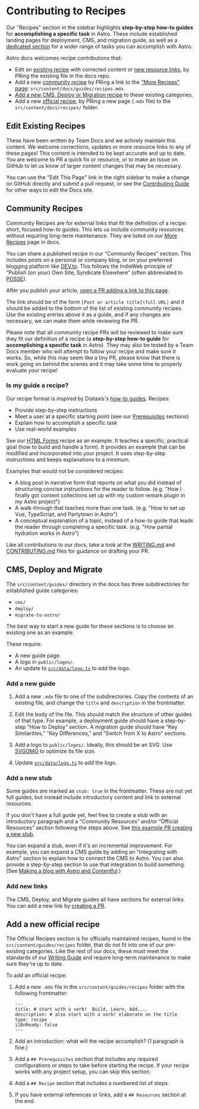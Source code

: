 # Contributing to Recipes

Our "Recipes" section in the sidebar highlights **step-by-step how-to guides** for **accomplishing a specific task** in Astro. These include established landing pages for deployment, CMS, and migration guide, as well as a [dedicated section](https://docs.astro.build/en/recipes/) for a wider range of tasks you can accomplish with Astro.

Astro docs welcomes recipe contributions that:

- Edit an [existing recipe](existing-recipes) with corrected content or [new resource links](#add-new-links), by PRing the existing file in the docs repo.
- Add a new [community recipe](#community-recipes) by PRing a link to the ["More Recipes" page](#more-recipes-page): `src/content/docs/guides/recipes.mdx`.
- [Add a new CMS, Deploy or Migration recipe](#cms-deploy-and-migrate) to these existing categories.
- Add a new [official recipe](#official-recipes), by PRing a new page (`.mdx` file) to the `src/content/docs/recipes/` folder.


## Edit Existing Recipes

These have been written by Team Docs and we actively maintain this content. We welcome corrections, updates or more resource links to any of these pages! This content is intended to be kept accurate and up to date. You are welcome to PR a quick fix or resource, or to make an Issue on GitHub to let us know of larger content changes that may be necessary.

You can use the "Edit This Page" link in the right sidebar to make a change on GitHub directly and submit a pull request, or see the [Contributing Guide](https://github.com/withastro/docs/blob/main/CONTRIBUTING.md#making-prs-pull-requests) for other ways to edit the Docs site.

## Community Recipes

Community Recipes are for external links that fit the definition of a recipe: short, focused how-to guides. This lets us include community resources without requiring long-term maintenance. They are listed on our [More Recipes](#more-recipes-page) page in docs.

You can share a published recipe in our “Community Recipes” section. This includes posts on a personal or company blog, or on your preferred blogging platform like [DEV.to](https://dev.to/). This follows the IndieWeb principle of “Publish (on your) Own Site, Syndicate Elsewhere” (often abbreviated to [POSSE](https://indieweb.org/POSSE)).

After you publish your article, [open a PR adding a link to this page](https://github.com/withastro/docs/edit/main/src/content/docs/en/recipes.mdx).

The link should be of the form `[Post or article title](full URL)` and it should be added to the bottom of the list of existing community recipes. Use the existing entries above it as a guide, and if any changes are necessary, we can make them while reviewing the PR.

Please note that all community recipe PRs will be reviewed to make sure they fit our definition of a recipe (a **step-by-step how-to guide** for **accomplishing a specific task** in Astro). They may also be tested by a Team Docs member who will attempt to follow your recipe and make sure it works. So, while this may seem like a tiny PR, please know that there is work going on behind the scenes and it may take some time to properly evaluate your recipe!

### Is my guide a recipe?

Our recipe format is inspired by Diataxis's [how-to guides](https://diataxis.fr/how-to-guides/). Recipes:

- Provide step-by-step instructions
- Meet a user at a specific starting point (see our [Prerequisites](https://docs.astro.build/en/recipes/build-forms-api/#prerequisites) sections)
- Explain how to accomplish a specific task
- Use real-world examples

See our [HTML Forms](https://docs.astro.build/en/recipes/build-forms-api/) recipe as an example. It teaches a specific, practical goal (how to build and handle a form). It provides an example that can be modified and incorporated into your project. It uses step-by-step instructions and keeps explanations to a minimum.

Examples that would not be considered recipes:
- A blog post in narrative form that reports on what you did instead of structuring concise instructions for the reader to follow. (e.g. "How I finally got content collections set up with my custom remark plugin in my Astro project")
- A walk-through that teaches more than one task. (e.g. "How to set up Vue, TypeScript, and Partytown in Astro")
- A conceptual explanation of a topic, instead of a how-to guide that leads the reader through completing a specific task. (e.g. "How partial hydration works in Astro")

Like all contributions to our docs, take a look at the [WRITING.md](https://github.com/withastro/docs/blob/main/WRITING.md
) and [CONTRIBUTING.md](https://github.com/withastro/docs/blob/main/CONTRIBUTING.md
) files for guidance on drafting your PR.


## CMS, Deploy and Migrate

The `src/content/guides/` directory in the docs has three subdirectories for established guide categories:

- `cms/`
- `deploy/`
- `migrate-to-astro/`

The best way to start a new guide for these sections is to choose an existing one as an example.

These require:
- A new guide page.
- A logo in `public/logos/`.
- An update to [`src/data/logo.ts`](https://github.com/withastro/docs/blob/main/src/data/logos.ts) to add the logo.

### Add a new guide

1. Add a new `.mdx` file to one of the subdirectories. Copy the contents of an existing file, and change the `title` and `description` in the frontmatter.

2. Edit the body of the file. This should match the structure of other guides of that type. For example, a deployment guide should have a step-by-step “How to Deploy” section. A migration guide should have “Key Similarities,” “Key Differences,” and “Switch from X to Astro” sections.

3. Add a logo to `public/logos/`. Ideally, this should be an SVG. Use [SVGOMG](https://jakearchibald.github.io/svgomg/) to optimize its file size.

4. Update [`src/data/logo.ts`](https://github.com/withastro/docs/blob/main/src/data/logos.ts) to add the logo.

### Add a new stub

Some guides are marked as `stub: true` in the frontmatter. These are not yet full guides, but instead include introductory content and link to external resources.

If you don't have a full guide yet, feel free to create a stub with an introductory paragraph and a “Community Resources” and/or “Official Resources” section following the steps above. See [this example PR creating a new stub](https://github.com/withastro/docs/pull/2336/files).

You can expand a stub, even if it's an incremental improvement. For example, you can expand a CMS guide by adding an "Integrating with Astro" section to explain how to connect the CMS to Astro. You can also provide a step-by-step section to use that integration to build something. (See [Making a blog with Astro and Contentful](https://docs.astro.build/en/guides/cms/contentful/#making-a-blog-with-astro-and-contentful).)

### Add new links

The CMS, Deploy, and Migrate guides all have sections for external links. You can add a new link by [creating a PR](https://github.com/withastro/docs/blob/main/CONTRIBUTING.md).

## Add a new official recipe

The Official Recipes section is for officially maintained recipes, found in the `src/content/guides/recipes` folder, that do not fit into one of our pre-existing categories. Like the rest of our docs, these must meet the standards of our [Writing Guide](https://github.com/withastro/docs/blob/main/WRITING.md) and require long-term maintenance to make sure they're up to date.

To add an official recipe:

1. Add a new `.mdx` file in the `src/content/guides/recipes` folder with the following frontmatter: 

    ```mdx
    ---
    title: # start with a verb!  Build, Learn, Add....
    description: # also start with a verb! elaborate on the title
    type: recipe
    i18nReady: false
    ---
    ```

2. Add an introduction: what will the recipe accomplish? (1 paragraph is fine.)

3. Add a `## Prerequisites` section that includes any required configurations or steps to take before starting the recipe. If your recipe works with any project setup, you can skip this section.

4. Add a `## Recipe` section that includes a numbered list of steps.

5. If you have external references or links, add a ``## Resources`` section at the end.
